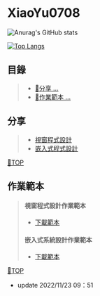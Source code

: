 # XiaoYu0708
![Anurag's GitHub stats](https://github-readme-stats.vercel.app/api?username=XiaoYu0708&hide=stars,issues)

[![Top Langs](https://github-readme-stats.vercel.app/api/top-langs/?username=XiaoYu0708)](https://github.com/XiaoYu0708)
## 目錄
>- [🎈分享 ... ](#分享)
>- [ 📒作業範本 ... ](#作業範本)
## 分享
>- [視窗程式設計](https://github.com/XiaoYu0708/Csharp-Public)
>- [嵌入式程式設計](https://github.com/XiaoYu0708/Embedded)

[📍TOP](#目錄)
## 作業範本
> #### 視窗程式設計作業範本
>- [下載範本](https://github.com/XiaoYu0708/XiaoYu0708/raw/main/5a9g0016exX.docx)
> #### 嵌入式系統設計作業範本
>- [下載範本](https://github.com/XiaoYu0708/XiaoYu0708/raw/main/5a9g0016.docx) 
 
[📍TOP](#目錄)
- update 2022/11/23 09：51
